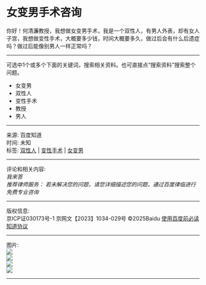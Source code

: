 # 女变男手术咨询

你好！何清濂教授，我想做女变男手术，我是一个双性人，有男人外表，却有女人子宫，我想做变性手术，大概要多少钱，时间大概要多久，做过后会有什么后遗症吗？做过后能像别男人一样正常吗？

---

可选中1个或多个下面的关键词，搜索相关资料。也可直接点“搜索资料”搜索整个问题。

- 女变男
- 双性人
- 变性手术
- 教授
- 男人

---

来源: 百度知道  
时间: 未知  
标签: [双性人](https://zhidao.baidu.com) | [变性手术](https://zhidao.baidu.com) | [女变男](https://zhidao.baidu.com)

---

评论和相关内容:  
_我来答_  
_推荐律师服务： 若未解决您的问题，请您详细描述您的问题，通过百度律临进行免费专业咨询_  

---

版权信息:  
京ICP证030173号-1   京网文【2023】1034-029号  ©2025Baidu   [使用百度前必读](http://www.baidu.com/duty/)  
[知道协议](http://help.baidu.com/question?prod_id=9&class=325&id=2760)  

--- 

图片:  
![](https://iknow-base.cdn.bcebos.com/lxb/notice.png)  
![](https://iknow-base.cdn.bcebos.com/pc/question/phone-icon.png?x-bce-process=image/quality,q_80)  
![](https://iknow-base.cdn.bcebos.com/pc/question/lawyer-icon.png?x-bce-process=image/quality,q_80)  
![](https://iknow-base.cdn.bcebos.com/pc/question/message-icon.png?x-bce-process=image/quality,q_80)  

---
<!-- tcd_original_link https://zhidao.baidu.com/question/437033143103494564.html -->
